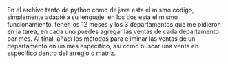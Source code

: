 En el archivo tanto de python como de java esta el mismo código, simplemente 
adapté a su lenguaje, en los dos esta el mismo funcionamiento, tener los 12 
meses y los 3 departamentos que me pidieron en la tarea, en cada uno puedes 
agregar las ventas de cada departamento por mes. Al final, añadí los métodos
para eliminar las ventas de un departamento en un mes específico, así como buscar
una venta en específico dentro del arreglo o matriz.
